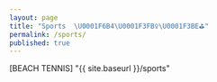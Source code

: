 ```yaml
---
layout: page
title: "Sports  \U0001F6B4\U0001F3FB‍♀️\U0001F3BE⛳"
permalink: /sports/
published: true
---
```

[BEACH TENNIS] "{{ site.baseurl }}/sports"
